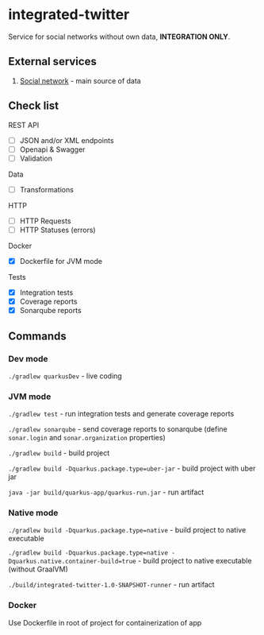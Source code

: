 # integrated-twitter

Service for social networks without own data, **INTEGRATION ONLY**.

## External services

1. [Social network] - main source of data

## Check list

REST API

- [ ] JSON and/or XML endpoints
- [ ] Openapi & Swagger
- [ ] Validation

Data

- [ ] Transformations

HTTP

- [ ] HTTP Requests
- [ ] HTTP Statuses (errors)

Docker

- [x] Dockerfile for JVM mode

Tests

- [x] Integration tests
- [x] Coverage reports
- [x] Sonarqube reports

## Commands

### Dev mode

`./gradlew quarkusDev` - live coding

### JVM mode

`./gradlew test` - run integration tests and generate coverage reports

`./gradlew sonarqube` - send coverage reports to sonarqube 
(define `sonar.login` and `sonar.organization` properties)

`./gradlew build` - build project

`./gradlew build -Dquarkus.package.type=uber-jar` - build project with uber jar

`java -jar build/quarkus-app/quarkus-run.jar` - run artifact

### Native mode

`./gradlew build -Dquarkus.package.type=native` - build project to native executable

`./gradlew build -Dquarkus.package.type=native -Dquarkus.native.container-build=true` - 
build project to native executable (without GraalVM)

`./build/integrated-twitter-1.0-SNAPSHOT-runner` - run artifact

### Docker

Use Dockerfile in root of project for containerization of app

[Social network]: https://jsonplaceholder.typicode.com
